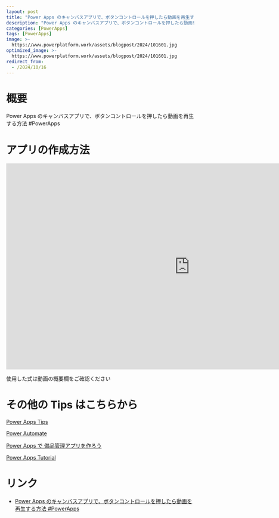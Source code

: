 ```yaml
---
layout: post
title: "Power Apps のキャンバスアプリで、ボタンコントロールを押したら動画を再生する方法 #PowerApps"
description: "Power Apps のキャンバスアプリで、ボタンコントロールを押したら動画を再生する方法 #PowerAppsを動画で分かりやすく解説"
categories: [PowerApps]
tags: [PowerApps]
image: >-
  https://www.powerplatform.work/assets/blogpost/2024/101601.jpg
optimized_image: >-
  https://www.powerplatform.work/assets/blogpost/2024/101601.jpg
redirect_from:
  - /2024/10/16
---
```



#  概要

Power Apps のキャンバスアプリで、ボタンコントロールを押したら動画を再生する方法 #PowerApps


# アプリの作成方法

<iframe width="983" height="553" src="https://www.youtube.com/embed/-ALJRoUMhas" title="YouTube video player" frameborder="0" allow="accelerometer; autoplay; clipboard-write; encrypted-media; gyroscope; picture-in-picture" allowfullscreen></iframe>


使用した式は動画の概要欄をご確認ください


# その他の Tips はこちらから

[Power Apps Tips](https://www.youtube.com/watch?v=VrAQf3JQ7yM&list=PLVhFi1fb3DqakSLVMn22DDcySXh9jtzi- )


[Power Automate](https://www.youtube.com/watch?v=-YnJYT0ASEM&list=PLVhFi1fb3Dqbzic6GieqnLFgD3aTj-eHA)


[Power Apps で 備品管理アプリを作ろう](https://www.youtube.com/playlist?list=PLVhFi1fb3DqZM3HKb8Hea6XEL96990Fyn)


[Power Apps Tutorial](https://www.youtube.com/playlist?list=PLVhFi1fb3DqalxpL974VvAJvV4iWoSbe_)


# リンク


- [Power Apps のキャンバスアプリで、ボタンコントロールを押したら動画を再生する方法 #PowerApps](https://www.youtube.com/watch?v=-ALJRoUMhas)

